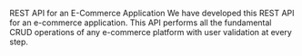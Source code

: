 REST API for an E-Commerce Application
We have developed this REST API for an e-commerce application. This API performs all the fundamental CRUD operations of any e-commerce platform with user validation at every step.
